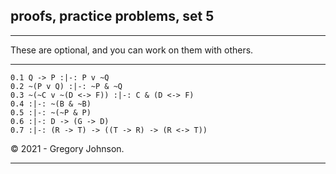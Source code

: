 ## proofs, practice problems, set 5

---

These are optional, and you can work on them with others.

---


~~~{.ProofChecker .JohnsonSL options="fonts tabindent render" guides="fitch" submission="none"}
0.1 Q -> P :|-: P v ~Q
0.2 ~(P v Q) :|-: ~P & ~Q
0.3 ~(~C v ~(D <-> F)) :|-: C & (D <-> F)
0.4 :|-: ~(B & ~B)
0.5 :|-: ~(~P & P)
0.6 :|-: D -> (G -> D)
0.7 :|-: (R -> T) -> ((T -> R) -> (R <-> T))
~~~

<p>&copy; 2021 - <script>document.write(new Date().getFullYear())</script> Gregory Johnson.</p>
 
---